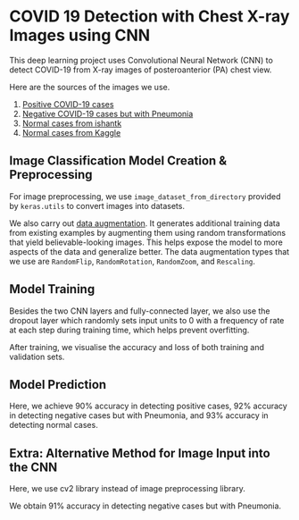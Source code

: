 # COVID 19 Detection with Chest X-ray Images using CNN

This deep learning project uses Convolutional Neural Network (CNN) to detect COVID-19 from X-ray images of posteroanterior (PA) chest view.

Here are the sources of the images we use.
1) <a href='https://github.com/ishantk/ENC2020PYAI1/tree/master/covid19dataset'>Positive COVID-19 cases</a>
2) <a href='https://www.kaggle.com/datasets/paultimothymooney/chest-xray-pneumonia'>Negative COVID-19 cases but with Pneumonia</a> 
3) <a href='https://github.com/ishantk/ENC2020PYAI1/tree/master/covid19dataset'>Normal cases from ishantk</a>
4) <a href='https://www.kaggle.com/datasets/paultimothymooney/chest-xray-pneumonia'>Normal cases from Kaggle</a>


## Image Classification Model Creation & Preprocessing

For image preprocessing, we use <code>image_dataset_from_directory</code> provided by <code>keras.utils</code> 
to convert images into datasets.

We also carry out <a href='https://www.tensorflow.org/tutorials/images/classification'>data augmentation</a>. 
It generates additional training data from existing examples by augmenting them using random transformations 
that yield believable-looking images. This helps expose the model to more aspects of the data and generalize better.
The data augmentation types that we use are <code>RandomFlip</code>, 
<code>RandomRotation</code>, <code>RandomZoom</code>, and <code>Rescaling</code>.


## Model Training

Besides the two CNN layers and fully-connected layer, we also use the dropout layer which randomly sets input units to 0 with a frequency of rate at each step during training time, which helps prevent overfitting.

After training, we visualise the accuracy and loss of both training and validation sets.

## Model Prediction

Here, we achieve 90% accuracy in detecting positive cases, 92% accuracy in detecting negative cases but with Pneumonia, and 93% accuracy in detecting normal cases.

## Extra: Alternative Method for Image Input into the CNN

Here, we use cv2 library instead of <Keras> image preprocessing library.
  
We obtain 91% accuracy in detecting negative cases but with Pneumonia.

